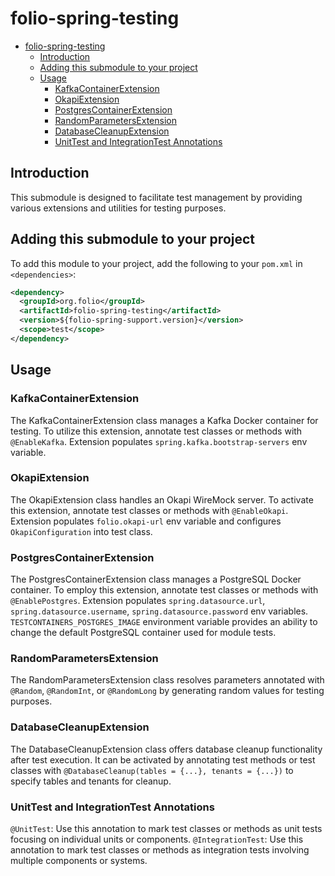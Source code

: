 # folio-spring-testing

<!-- TOC -->
* [folio-spring-testing](#folio-spring-testing)
  * [Introduction](#introduction)
  * [Adding this submodule to your project](#adding-this-submodule-to-your-project)
  * [Usage](#usage)
    * [KafkaContainerExtension](#kafkacontainerextension)
    * [OkapiExtension](#okapiextension)
    * [PostgresContainerExtension](#postgrescontainerextension)
    * [RandomParametersExtension](#randomparametersextension)
    * [DatabaseCleanupExtension](#databasecleanupextension)
    * [UnitTest and IntegrationTest Annotations](#unittest-and-integrationtest-annotations)
<!-- TOC -->

## Introduction

This submodule is designed to facilitate test management by providing various extensions and utilities for testing purposes.

## Adding this submodule to your project

To add this module to your project, add the following to your `pom.xml` in `<dependencies>`:

```xml
<dependency>
  <groupId>org.folio</groupId>
  <artifactId>folio-spring-testing</artifactId>
  <version>${folio-spring-support.version}</version>
  <scope>test</scope>
</dependency>
```
## Usage

### KafkaContainerExtension
The KafkaContainerExtension class manages a Kafka Docker container for testing. To utilize this extension, annotate test classes or methods with `@EnableKafka`.
Extension populates `spring.kafka.bootstrap-servers` env variable.

### OkapiExtension
The OkapiExtension class handles an Okapi WireMock server. To activate this extension, annotate test classes or methods with `@EnableOkapi`. 
Extension populates `folio.okapi-url` env variable and configures `OkapiConfiguration` into test class. 

### PostgresContainerExtension
The PostgresContainerExtension class manages a PostgreSQL Docker container. To employ this extension, annotate test classes or methods with `@EnablePostgres`.
Extension populates `spring.datasource.url`, `spring.datasource.username`, `spring.datasource.password` env variables.
`TESTCONTAINERS_POSTGRES_IMAGE` environment variable provides an ability to change the default PostgreSQL container used for module tests.

### RandomParametersExtension
The RandomParametersExtension class resolves parameters annotated with `@Random`, `@RandomInt`, or `@RandomLong` by generating random values for testing purposes.

### DatabaseCleanupExtension
The DatabaseCleanupExtension class offers database cleanup functionality after test execution. 
It can be activated by annotating test methods or test classes with `@DatabaseCleanup(tables = {...}, tenants = {...})` to specify tables and tenants for cleanup.


### UnitTest and IntegrationTest Annotations
`@UnitTest`: Use this annotation to mark test classes or methods as unit tests focusing on individual units or components.
`@IntegrationTest`: Use this annotation to mark test classes or methods as integration tests involving multiple components or systems.
